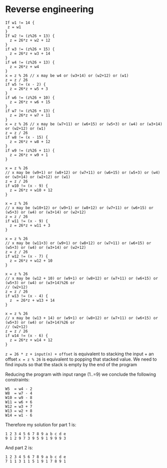 # Reverse engineering

```text
If w1 != 14 {
 z = w1
}
If w2 != (z%26 + 13) {
  z = 26*z + w2 + 12
}
if w3 != (z%26 + 15) {
  z = 26*z + w3 + 14
}
if w4 != (z%26 + 13) {
  z = 26*z + w4
}
x = z % 26 // x may be w4 or (w3+14) or (w2+12) or (w1)
z = z / 26
if w5 != (x - 2) {
  z = 26*z + w5 + 3
}
if w6 != (z%26 + 10) {
  z = 26*z + w6 + 15
}
if w7 != (z%26 + 13) {
  z = 26*z + w7 + 11
}
x = z % 26 // x may be (w7+11) or (w6+15) or (w5+3) or (w4) or (w3+14) or (w2+12) or (w1)
z = z / 26
if w8 != (x - 15) {
  z = 26*z + w8 + 12
}
if w9 != (z%26 + 11) {
  z = 26*z + w9 + 1
}

x = z % 26
// x may be (w9+1) or (w8+12) or (w7+11) or (w6+15) or (w5+3) or (w4) or (w3+14) or (w2+12) or (w1)
z = z / 26
if w10 != (x - 9) {
  z = 26*z + w10 + 12
}

x = z % 26
// x may be (w10+12) or (w9+1) or (w8+12) or (w7+11) or (w6+15) or (w5+3) or (w4) or (w3+14) or (w2+12)
z = z / 26
if w11 != (x - 9) {
  z = 26*z + w11 + 3
}

x = z % 26
// x may be (w11+3) or (w9+1) or (w8+12) or (w7+11) or (w6+15) or (w5+3) or (w4) or (w3+14) or (w2+12)
z = z / 26
if w12 != (x - 7) {
  z = 26*z + w12 + 10
}

x = z % 26
// x may be (w12 + 10) or (w9+1) or (w8+12) or (w7+11) or (w6+15) or (w5+3) or (w4) or (w3+14)%26 or
// (w2+12)
z = z / 26
if w13 != (x - 4) {
  z  = 26*z + w13 + 14
}

x = z % 26
// x may be (w13 + 14) or (w9+1) or (w8+12) or (w7+11) or (w6+15) or (w5+3) or (w4) or (w3+14)%26 or
// (w2+12)
z = z / 26
if w14 != (x - 6) {
  z = 26*z + w14 + 12
}
```

`z = 26 * z + input(n) + offset` is equivalent to stacking the input + an offset
`x = z % 26` is equivalent to popping that stacked value.
We need to find inputs so that the stack is empty by the end of the program

Reducing the program with input range (1..=9) we conclude the following constraints:

```text
W5  = w4 - 2
W8  = w7 - 4
W10 = w9 - 8
W11 = w6 + 6
W12 = w3 + 7
W13 = w2 + 8
W14 = w1 - 6
```

Therefore my solution for part 1 is:

```text
1 2 3 4 5 6 7 8 9 a b c d e
9 1 2 9 7 3 9 5 9 1 9 9 9 3
```

And part 2 is:

```text
1 2 3 4 5 6 7 8 9 a b c d e
7 1 1 3 1 1 5 1 9 1 7 8 9 1
```
